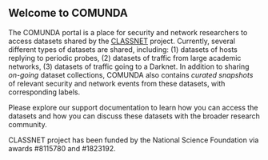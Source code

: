 ## Welcome to COMUNDA

The COMUNDA portal is a place for security and network researchers to
access datasets shared
by the [CLASSNET](https://ant.isi.edu/classnet/) project. Currently, several
different types of datasets are shared, including: (1) datasets of hosts
replying to periodic probes, (2) datasets of traffic from large academic
networks, (3) datasets of traffic going to a Darknet. In addition to
sharing *on-going* dataset collections, COMUNDA also contains *curated snapshots* 
of relevant security and network events from these datasets, with corresponding
labels.

Please explore our support documentation to learn how you can access the
datasets and how you can discuss these datasets with the broader research community.

CLASSNET project has been funded by the National Science Foundation via awards #8115780 and #1823192.
